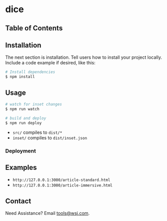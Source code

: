 # dice


## Table of Contents


## Installation
The next section is installation. Tell users how to install your project locally. Include a code example if desired, like this:
```sh
# Install dependencies
$ npm install
```

## Usage
```sh
# watch for inset changes
$ npm run watch

# build and deploy
$ npm run deploy
```
- `src/` compiles to `dist/*`
- `inset/` compiles to `dist/inset.json`

### Deployment

## Examples
- `http://127.0.0.1:3000/article-standard.html`
- `http://127.0.0.1:3000/article-immersive.html`

## Contact
Need Assistance? Email [tools@wsj.com](mailto:tools@wsj.com).
